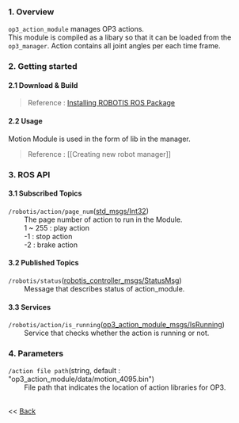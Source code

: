 ### 1. Overview  
`op3_action_module` manages OP3 actions.  
This module is compiled as a libary so that it can be loaded from the `op3_manager`.
Action contains all joint angles per each time frame.

### 2. Getting started  
#### 2.1 Download & Build  
 > Reference : [Installing ROBOTIS ROS Package](OP3-Recovery-of-ROBOTIS-OP3#24-installation-robotis-ros-packages)  
  
#### 2.2 Usage  
Motion Module is used in the form of lib in the manager.  
> Reference : [[Creating new robot manager]]

### 3. ROS API  
#### 3.1 Subscribed Topics  
`/robotis/action/page_num`([std_msgs/Int32](http://docs.ros.org/api/std_msgs/html/msg/Int32.html))  
&emsp;&emsp; The page number of action to run in the Module.  
&emsp;&emsp; 1 ~ 255 : play action  
&emsp;&emsp; -1 : stop action  
&emsp;&emsp; -2 : brake action  

#### 3.2 Published Topics  
`/robotis/status`([robotis_controller_msgs/StatusMsg](StatusMsg.msg))  
&emsp;&emsp; Message that describes status of action_module.  

#### 3.3 Services  
`/robotis/action/is_running`([op3_action_module_msgs/IsRunning](op3_IsRunning.srv))  
&emsp;&emsp; Service that checks whether the action is running or not.  


### 4. Parameters  
`/action file path`(string, default : "op3_action_module/data/motion_4095.bin")  
&emsp;&emsp; File path that indicates the location of action libraries for OP3.  


<br>&lt;&lt; [Back](ROBOTIS-OP3-Modules.md)
